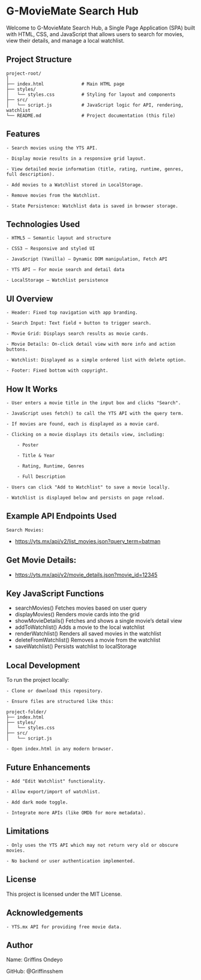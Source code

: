 # G-MovieMate Search Hub

Welcome to G-MovieMate Search Hub, a Single Page Application (SPA) built with HTML, CSS, and JavaScript that allows users to search for movies, view their details, and manage a local watchlist.

## Project Structure

```
project-root/
│
├── index.html              # Main HTML page
├── styles/
│   └── styles.css          # Styling for layout and components
├── src/
│   └── script.js           # JavaScript logic for API, rendering, watchlist
└── README.md               # Project documentation (this file)
```

## Features

    - Search movies using the YTS API.

    - Display movie results in a responsive grid layout.

    - View detailed movie information (title, rating, runtime, genres, full description).

    - Add movies to a Watchlist stored in LocalStorage.

    - Remove movies from the Watchlist.

    - State Persistence: Watchlist data is saved in browser storage.

## Technologies Used

    - HTML5 – Semantic layout and structure

    - CSS3 – Responsive and styled UI

    - JavaScript (Vanilla) – Dynamic DOM manipulation, Fetch API

    - YTS API – For movie search and detail data

    - LocalStorage – Watchlist persistence

## UI Overview

    - Header: Fixed top navigation with app branding.

    - Search Input: Text field + button to trigger search.

    - Movie Grid: Displays search results as movie cards.

    - Movie Details: On-click detail view with more info and action buttons.

    - Watchlist: Displayed as a simple ordered list with delete option.

    - Footer: Fixed bottom with copyright.

## How It Works

    - User enters a movie title in the input box and clicks "Search".

    - JavaScript uses fetch() to call the YTS API with the query term.

    - If movies are found, each is displayed as a movie card.

    - Clicking on a movie displays its details view, including:

        - Poster

        - Title & Year

        - Rating, Runtime, Genres

        - Full Description

    - Users can click "Add to Watchlist" to save a movie locally.

    - Watchlist is displayed below and persists on page reload.

## Example API Endpoints Used

    Search Movies:

   - https://yts.mx/api/v2/list_movies.json?query_term=batman

## Get Movie Details:

   - https://yts.mx/api/v2/movie_details.json?movie_id=12345

## Key JavaScript Functions

- searchMovies()	Fetches movies based on user query
- displayMovies()	Renders movie cards into the grid
- showMovieDetails()	Fetches and shows a single movie’s detail view
- addToWatchlist()	Adds a movie to the local watchlist
- renderWatchlist()	Renders all saved movies in the watchlist
- deleteFromWatchlist()	Removes a movie from the watchlist
- saveWatchlist()	Persists watchlist to localStorage

## Local Development

To run the project locally:

    - Clone or download this repository.

    - Ensure files are structured like this:

```
project-folder/
├── index.html
├── styles/
│   └── styles.css
├── src/
│   └── script.js
```

    - Open index.html in any modern browser.

## Future Enhancements

    - Add "Edit Watchlist" functionality.

    - Allow export/import of watchlist.

    - Add dark mode toggle.

    - Integrate more APIs (like OMDb for more metadata).


## Limitations

    - Only uses the YTS API which may not return very old or obscure movies.

    - No backend or user authentication implemented.

## License

This project is licensed under the MIT License.

## Acknowledgements

    - YTS.mx API for providing free movie data.

## Author

 Name: Griffins Ondeyo

 GitHub: @Griffinsshem
